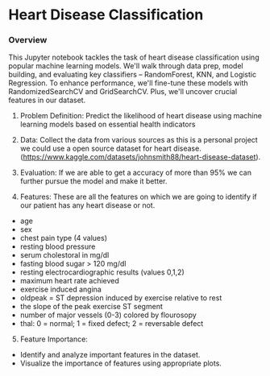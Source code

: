 # Heart Disease Classification
### Overview
This Jupyter notebook tackles the task of heart disease classification using popular machine learning models. We'll walk through data prep, model building, and evaluating key classifiers – RandomForest, KNN, and Logistic Regression. To enhance performance, we'll fine-tune these models with RandomizedSearchCV and GridSearchCV. Plus, we'll uncover crucial features in our dataset.

1) Problem Definition:
Predict the likelihood of heart disease using machine learning models based on essential health indicators

2) Data:
Collect the data from various sources as this is a personal project we could use a open source dataset for heart disease. (https://www.kaggle.com/datasets/johnsmith88/heart-disease-dataset).

3) Evaluation:
If we are able to get a accuracy of more than 95% we can further pursue the model and make it better.

4) Features:
These are all the features on which we are going to identify if our patient has any heart disease or not.
* age
* sex
* chest pain type (4 values)
* resting blood pressure
* serum cholestoral in mg/dl
* fasting blood sugar > 120 mg/dl
* resting electrocardiographic results (values 0,1,2)
* maximum heart rate achieved
* exercise induced angina
* oldpeak = ST depression induced by exercise relative to rest
* the slope of the peak exercise ST segment
* number of major vessels (0-3) colored by flourosopy
* thal: 0 = normal; 1 = fixed defect; 2 = reversable defect

5) Feature Importance:
* Identify and analyze important features in the dataset.
* Visualize the importance of features using appropriate plots.
